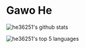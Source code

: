 # Gawo He

![he36251's github stats](https://github-readme-stats.vercel.app/api?username=he36251&include_all_commits=true&show_icons=true&theme=dracula)

![he36251's top 5 languages](https://github-readme-stats.vercel.app/api/top-langs/?username=he36251&theme=dracula&langs_count=5)
